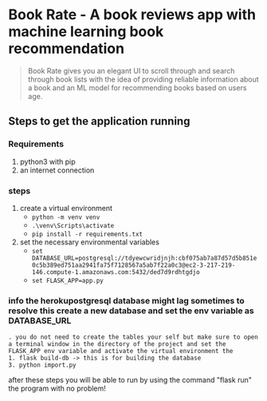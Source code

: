 # Book Rate - A book reviews app with machine learning book recommendation 

> Book Rate gives you an elegant UI to scroll through and search through book lists with the idea of providing reliable information about a book and an ML model for recommending books based on users age.

## Steps to get the application running
### Requirements
1. python3 with pip
2. an internet connection

### steps
1. create a virtual environment
    - `python -m venv venv`
    - `.\venv\Scripts\activate`
    - `pip install -r requirements.txt`
2. set the necessary environmental variables
    - `set DATABASE_URL=postgresql://tdyewcwridjnjh:cbf075ab7a87d57d5b851e0c5b389ed751aa2941fa75f7128567a5ab7f22a0c3@ec2-3-217-219-146.compute-1.amazonaws.com:5432/ded7d9rdhtgdjo`
    - `set FLASK_APP=app.py`


### info the herokupostgresql database might lag sometimes to resolve this create a new database and set the env variable as DATABASE_URL
    . you do not need to create the tables your self but make sure to open a terminal window in the directory of the project and set the FLASK_APP env variable and activate the virtual environment the 
    1. flask build-db -> this is for building the database
    3. python import.py

after these steps you will be able to run by using the command "flask run" the program with no problem!


















